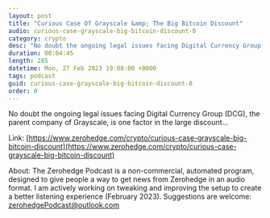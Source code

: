 ```yaml
---
layout: post
title: "Curious Case Of Grayscale &amp; The Big Bitcoin Discount"
audio: curious-case-grayscale-big-bitcoin-discount-0
category: crypto
desc: "No doubt the ongoing legal issues facing Digital Currency Group (DCG), the parent company of Grayscale, is one factor in the large discount..."
duration: 00:04:45
length: 285
datetime: Mon, 27 Feb 2023 19:08:00 +0000
tags: podcast
guid: curious-case-grayscale-big-bitcoin-discount-0
order: 0
---
```

No doubt the ongoing legal issues facing Digital Currency Group (DCG), the parent company of Grayscale, is one factor in the large discount...

Link: [https://www.zerohedge.com/crypto/curious-case-grayscale-big-bitcoin-discount](https://www.zerohedge.com/crypto/curious-case-grayscale-big-bitcoin-discount)

About: The Zerohedge Podcast is a non-commercial, automated program, designed to give people a way to get news from Zerohedge in an audio format.  I am actively working on tweaking and improving the setup to create a better listening experience (February 2023).  Suggestions are welcome: [zerohedgePodcast@outlook.com](mailto:zerohedgePodcast@outlook.com)